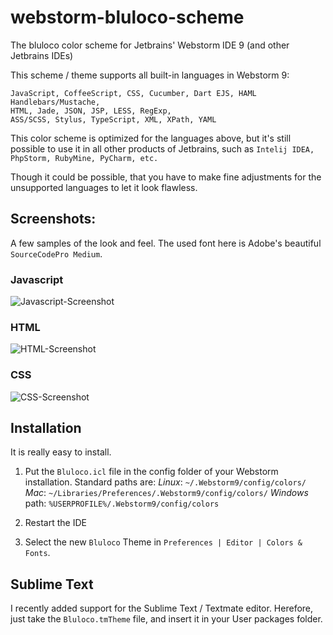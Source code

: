 webstorm-bluloco-scheme
=======================

The bluloco color scheme for Jetbrains' Webstorm IDE 9 (and other Jetbrains IDEs)

This scheme / theme supports all built-in languages in Webstorm 9:

```
JavaScript, CoffeeScript, CSS, Cucumber, Dart EJS, HAML Handlebars/Mustache, 
HTML, Jade, JSON, JSP, LESS, RegExp, 
ASS/SCSS, Stylus, TypeScript, XML, XPath, YAML
```

This color scheme is optimized for the languages above, but it's still possible to use it in all other products of Jetbrains, such as `Intelij IDEA, PhpStorm, RubyMine, PyCharm, etc.`

Though it could be possible, that you have to make fine adjustments for the unsupported languages to let it look flawless.

## Screenshots:

A few samples of the look and feel.
The used font here is Adobe's beautiful `SourceCodePro Medium`.

### Javascript

![Javascript-Screenshot](https://github.com/uloco/webstorm-bluloco-scheme/blob/master/Pictures/js.png)

### HTML

![HTML-Screenshot](https://github.com/uloco/webstorm-bluloco-scheme/blob/master/Pictures/html.png)

### CSS

![CSS-Screenshot](https://github.com/uloco/webstorm-bluloco-scheme/blob/master/Pictures/css.png)


## Installation

It is really easy to install. 

1.  Put the `Bluloco.icl` file in the config folder of your Webstorm installation.
    Standard paths are:
    _Linux_:  `~/.Webstorm9/config/colors/`
    _Mac_:    `~/Libraries/Preferences/.Webstorm9/config/colors/`
    _Windows_ path: `%USERPROFILE%/.Webstorm9/config/colors`

2. Restart the IDE
3. Select the new `Bluloco` Theme in `Preferences | Editor | Colors & Fonts`.

## Sublime Text
I recently added support for the Sublime Text / Textmate editor.
Herefore, just take the `Bluloco.tmTheme` file, and insert it in your User packages folder.